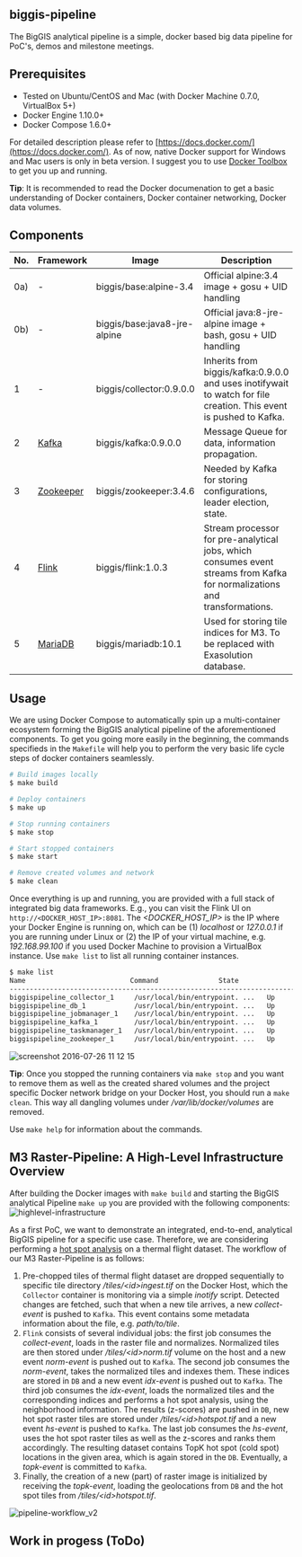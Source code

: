 ## biggis-pipeline
The BigGIS analytical pipeline is a simple, docker based big data pipeline for PoC's, demos and milestone meetings.

## Prerequisites
- Tested on Ubuntu/CentOS and Mac (with Docker Machine 0.7.0, VirtualBox 5+)
- Docker Engine 1.10.0+
- Docker Compose 1.6.0+

For detailed description please refer to [https://docs.docker.com/](https://docs.docker.com/). As of now, native Docker support for Windows and Mac users is only in beta version. I suggest you to use [Docker Toolbox](https://docs.docker.com/toolbox/overview/) to get you up and running.

**Tip**: It is recommended to read the Docker documenation to get a basic understanding of Docker containers, Docker container networking, Docker data volumes.

## Components
| No.   | Framework                                  | Image                        | Description                                                                                                               |
|-------|--------------------------------------------|------------------------------|---------------------------------------------------------------------------------------------------------------------------|
| 0a)   | -                                          | biggis/base:alpine-3.4       | Official alpine:3.4 image + gosu + UID handling                                                                           |
| 0b)   | -                                          | biggis/base:java8-jre-alpine | Official java:8-jre-alpine image + bash, gosu + UID handling                                                              |
| 1     | -                                          | biggis/collector:0.9.0.0     | Inherits from biggis/kafka:0.9.0.0 and uses inotifywait to watch for file creation. This event is pushed to Kafka.        |
| 2     | [Kafka](http://kafka.apache.org/)          | biggis/kafka:0.9.0.0         | Message Queue for data, information propagation.                                                                          |
| 3     | [Zookeeper](https://zookeeper.apache.org/) | biggis/zookeeper:3.4.6       | Needed by Kafka for storing configurations, leader election, state.                                                       |
| 4     | [Flink](https://flink.apache.org/)         | biggis/flink:1.0.3           | Stream processor for pre-analytical jobs, which consumes event streams from Kafka for normalizations and transformations. |
| 5     | [MariaDB](https://mariadb.org/)            | biggis/mariadb:10.1          | Used for storing tile indices for M3. To be replaced with Exasolution database.                                           |

## Usage
We are using Docker Compose to automatically spin up a multi-container ecosystem forming the BigGIS analytical pipeline of the aforementioned components. To get you going more easily in the beginning, the commands specifieds in the ```Makefile``` will help you to perform the very basic life cycle steps of docker containers seamlessly.

```sh
# Build images locally
$ make build

# Deploy containers
$ make up

# Stop running containers
$ make stop

# Start stopped containers
$ make start

# Remove created volumes and network
$ make clean
```

Once everything is up and running, you are provided with a full stack of integrated big data frameworks. E.g., you can visit the Flink UI on ```http://<DOCKER_HOST_IP>:8081```. The _&lt;DOCKER_HOST_IP&gt;_ is the IP where your Docker Engine is running on, which can be (1) _localhost_ or _127.0.0.1_ if you are running under Linux or (2) the IP of your virtual machine, e.g. _192.168.99.100_ if you used Docker Machine to provision a VirtualBox instance. Use ```make list``` to list all running container instances.
```sh
$ make list
Name                          Command               State                       Ports
----------------------------------------------------------------------------------------------------------------------
biggispipeline_collector_1     /usr/local/bin/entrypoint. ...   Up      7203/tcp, 9092/tcp
biggispipeline_db_1            /usr/local/bin/entrypoint. ...   Up      0.0.0.0:3306->3306/tcp
biggispipeline_jobmanager_1    /usr/local/bin/entrypoint. ...   Up      0.0.0.0:6123->6123/tcp, 0.0.0.0:8081->8081/tcp
biggispipeline_kafka_1         /usr/local/bin/entrypoint. ...   Up      7203/tcp, 9092/tcp
biggispipeline_taskmanager_1   /usr/local/bin/entrypoint. ...   Up
biggispipeline_zookeeper_1     /usr/local/bin/entrypoint. ...   Up      2181/tcp, 2888/tcp, 3888/tcp
```
![screenshot 2016-07-26 11 12 15](https://cloud.githubusercontent.com/assets/15153294/17132419/f116c4f4-5321-11e6-8790-43a7ffb50fab.png)

**Tip**: Once you stopped the running containers via ```make stop``` and you want to remove them as well as the created shared volumes and the project specific Docker network bridge on your Docker Host, you should run a ```make clean```. This way all dangling volumes under _/var/lib/docker/volumes_ are removed.

Use ```make help``` for information about the commands.

## M3 Raster-Pipeline: A High-Level Infrastructure Overview
After building the Docker images with ```make build``` and starting the BigGIS analytical Pipeline ```make up``` you are provided with the following components:
![highlevel-infrastructure](https://cloud.githubusercontent.com/assets/15153294/17130376/81b4f544-5318-11e6-83a2-0d860acf79c1.png)


As a first PoC, we want to demonstrate an integrated, end-to-end, analytical BigGIS pipeline for a specific use case. Therefore, we are considering performing a [hot spot analysis](https://pro.arcgis.com/de/pro-app/tool-reference/spatial-statistics/h-how-hot-spot-analysis-getis-ord-gi-spatial-stati.htm) on a thermal flight dataset. The workflow of our M3 Raster-Pipeline is as follows:

1. Pre-chopped tiles of thermal flight dataset are dropped sequentially to specific tile directory _/tiles/&lt;id&gt;ingest.tif_ on the Docker Host, which the ```Collector``` container is monitoring via a simple _inotify_ script. Detected changes are fetched, such that when a new tile arrives, a new _collect-event_ is pushed to ```Kafka```. This event contains some metadata information about the file, e.g. _path/to/tile_.
2. ```Flink``` consists of several individual jobs: the first job consumes the _collect-event_, loads in the raster file and normalizes. Normalized tiles are then stored under _/tiles/&lt;id&gt;norm.tif_ volume on the host and a new event _norm-event_ is pushed out to ```Kafka```. The second job consumes the _norm-event_, takes the normalized tiles and indexes them. These indices are stored in ```DB``` and a new event _idx-event_ is pushed out to ```Kafka```. The third job consumes the _idx-event_, loads the normalized tiles and the corresponding indices and performs a hot spot analysis, using the neighborhood information. The results (z-scores) are pushed in ```DB```, new hot spot raster tiles are stored under _/tiles/&lt;id&gt;hotspot.tif_ and a new event _hs-event_ is pushed to ```Kafka```. The last job consumes the _hs-event_, uses the hot spot raster tiles as well as the z-scores and ranks them accordingly. The resulting dataset contains TopK hot spot (cold spot) locations in the given area, which is again stored in the ```DB```. Eventually, a _topk-event_ is committed to ```Kafka```.
3. Finally, the creation of a new (part) of raster image is initialized by receiving the _topk-event_, loading the geolocations from ```DB``` and the hot spot tiles from _/tiles/&lt;id&gt;hotspot.tif_.

![pipeline-workflow_v2](https://cloud.githubusercontent.com/assets/15153294/17165227/33b0b72c-53cf-11e6-8186-8cfa3582de60.png)

## Work in progess (ToDo)
